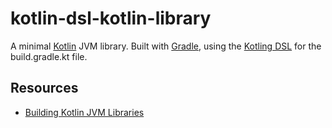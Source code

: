# kotlin-dsl-kotlin-library

A minimal [Kotlin](https://kotlinlang.org) JVM library. Built with [Gradle](https://gradle.org/), using the [Kotling DSL](https://docs.gradle.org/current/userguide/kotlin_dsl.html) for the build.gradle.kt file.

## Resources
* [Building Kotlin JVM Libraries](https://guides.gradle.org/building-kotlin-jvm-libraries/)